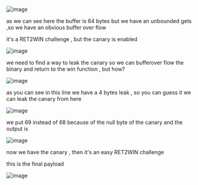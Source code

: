 ![image](https://github.com/CMDJO-QAIS/CTF-Writeups/assets/160439920/88ed6565-1498-4ccf-ab30-ad893a0b0e5f)

as we can see here the buffer is 64 bytes but we have an unbounded gets ,so we have an obvious buffer over flow

it's a RET2WIN challenge , but the canary is enabled 

![image](https://github.com/CMDJO-QAIS/CTF-Writeups/assets/160439920/33f1e988-e784-4505-ba1c-b8d80f296a9f)

we need to find a way to leak the canary so we can bufferover flow the binary and return to the win function , but how?

![image](https://github.com/CMDJO-QAIS/CTF-Writeups/assets/160439920/63db0f42-06f7-4924-9411-42a73c9afdc4)

as you can see in this line we have a 4 bytes leak , so you can guess it we can leak the canary from here

![image](https://github.com/CMDJO-QAIS/CTF-Writeups/assets/160439920/174381cf-9c43-48da-9b9b-dba48b7060d8)

we put 69 instead of 68 because of the null byte of the canary and the output is

![image](https://github.com/CMDJO-QAIS/CTF-Writeups/assets/160439920/4a885c0f-705f-4180-a65e-db86782082ae)

now we have the canary , then it's an easy RET2WIN challenge

this is the final payload 

![image](https://github.com/CMDJO-QAIS/CTF-Writeups/assets/160439920/8c582f12-509a-4893-8e6d-1969b64c5a83)

